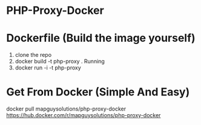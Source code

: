 # PHP-Proxy-Docker


# Dockerfile (Build the image yourself)

1. clone the repo
2. docker build -t php-proxy .
Running 
1. docker run -i -t php-proxy


# Get From Docker (Simple And Easy)
docker pull mapguysolutions/php-proxy-docker\
https://hub.docker.com/r/mapguysolutions/php-proxy-docker
